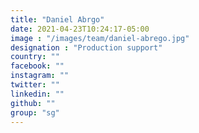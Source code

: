 ```yaml
---
title: "Daniel Abrgo"
date: 2021-04-23T10:24:17-05:00
image : "/images/team/daniel-abrego.jpg"
designation : "Production support"
country: ""
facebook: ""
instagram: ""
twitter: ""
linkedin: ""
github: ""
group: "sg"
---
```



